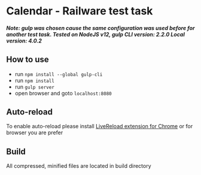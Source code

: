 
# Calendar - Railware test task

##### Note: gulp was chosen cause the same configuration was used before for another test task. Tested on NodeJS v12, gulp CLI version: 2.2.0 Local version: 4.0.2

## How to use
- run ```npm install --global gulp-cli```
- run ```npm install```
- run ```gulp server```
- open browser and goto ```localhost:8080```

## Auto-reload
To enable auto-reload please install <a href="https://chrome.google.com/webstore/detail/livereload/jnihajbhpnppcggbcgedagnkighmdlei?hl=en">LiveReload extension for Chrome</a> 
or for browser you are prefer

## Build
All compressed, minified files are located in build directory 
